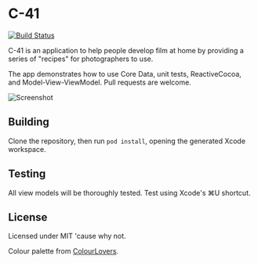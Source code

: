 C-41
====

[![Build Status](https://travis-ci.org/AshFurrow/C-41.png?branch=master)](https://travis-ci.org/AshFurrow/C-41)

C-41 is an application to help people develop film at home by providing a series of "recipes" for photographers to use.

The app demonstrates how to use Core Data, unit tests, ReactiveCocoa, and Model-View-ViewModel. Pull requests are welcome. 

![Screenshot](https://raw.github.com/AshFurrow/C-41/master/screenshot.png)

Building 
----------------

Clone the repository, then run `pod install`, opening the generated Xcode workspace. 

Testing
----------------

All view models will be thoroughly tested. Test using Xcode's ⌘U shortcut. 

License
----------------

Licensed under MIT 'cause why not. 

Colour palette from [ColourLovers](http://www.colourlovers.com/palette/1916536/SUNSET_ANGELS).
